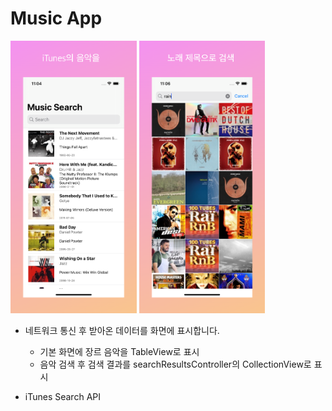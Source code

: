 # Music App

<img src="Screenshot/6.5-inch_Screenshot_1.jpg" width=40%> <img src="Screenshot/6.5-inch_Screenshot_2.jpg" width=40%>

- 네트워크 통신 후 받아온 데이터를 화면에 표시합니다.
    - 기본 화면에 장르 음악을 TableView로 표시
    - 음악 검색 후 검색 결과를 searchResultsController의 CollectionView로 표시

- iTunes Search API

